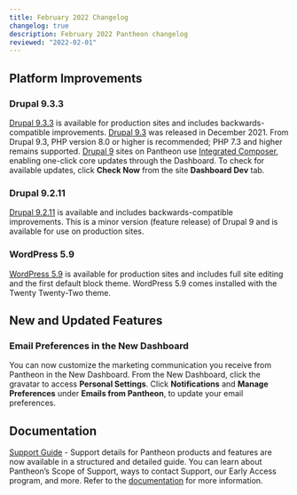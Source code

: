 ```yaml
---
title: February 2022 Changelog
changelog: true
description: February 2022 Pantheon changelog
reviewed: "2022-02-01"
---
```


## Platform Improvements

### Drupal 9.3.3

[Drupal 9.3.3](https://www.drupal.org/project/drupal/releases/9.3.3) is available for production sites and includes backwards-compatible improvements. [Drupal 9.3](https://www.drupal.org/project/drupal/releases/9.3.0) was released in December 2021. From Drupal 9.3, PHP version 8.0 or higher is recommended; PHP 7.3 and higher remains supported. [Drupal 9](/drupal-9) sites on Pantheon use [Integrated Composer](guides/integrated-composer), enabling one-click core updates through the Dashboard. To check for available updates, click **Check Now** from the site **Dashboard Dev** tab.

### Drupal 9.2.11

[Drupal 9.2.11](https://www.drupal.org/project/drupal/releases/9.2.11) is available and includes backwards-compatible improvements. This is a minor version (feature release) of Drupal 9 and is available for use on production sites. 

### WordPress 5.9

[WordPress 5.9](https://wordpress.org/news/2022/01/josephine/) is available for production sites and includes full site editing and the first default block theme. WordPress 5.9 comes installed with the Twenty Twenty-Two theme. 

## New and Updated Features

### Email Preferences in the New Dashboard

You can now customize the marketing communication you receive from Pantheon in the New Dashboard. From the New Dashboard, click the gravatar to access **Personal Settings**. Click **Notifications** and **Manage Preferences** under **Emails from Pantheon**, to update your email preferences. 


## Documentation

[Support Guide](/guides/support/) - Support details for Pantheon products and features are now available in a structured and detailed guide. You can learn about Pantheon’s Scope of Support, ways to contact Support, our Early Access program, and more. Refer to the [documentation](/guides/support) for more information.

